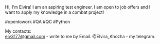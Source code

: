 Hi, I'm Elvira!
I am an aspiring test engineer. I am open to job offers and I want to apply my knowledge in a combat project!

#opentowork #QA #QC #Python

My contacts:  
elv3177@gmail.com - write to me by Email.
@Elvira_Khozha - my telegram.


